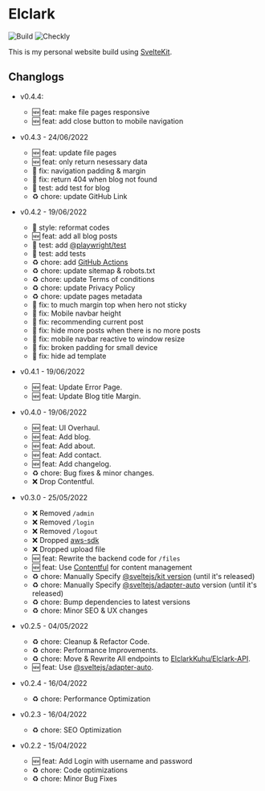 # Elclark

![Build](https://img.shields.io/github/workflow/status/ElclarkCodes/Elclark/Verify%20CI?style=flat-square)
![Checkly](https://api.checklyhq.com/v1/badges/checks/23234da3-a63e-4c31-ab63-8fc763f67625?style=flat-square&responseTime=false)

This is my personal website build using [SvelteKit](https://kit.svelte.dev/).

## Changlogs

- v0.4.4:

  - :new: feat: make file pages responsive
  - :new: feat: add close button to mobile navigation

- v0.4.3 - 24/06/2022

  - :new: feat: update file pages
  - :new: feat: only return nesessary data
  - :bug: fix: navigation padding & margin
  - :bug: fix: return 404 when blog not found
  - :rotating_light: test: add test for blog
  - :recycle: chore: update GitHub Link

- v0.4.2 - 19/06/2022

  - :art: style: reformat codes
  - :new: feat: add all blog posts
  - :rotating_light: test: add [@playwright/test](https://github.com/Microsoft/playwright)
  - :rotating_light: test: add tests
  - :recycle: chore: add [GitHub Actions](https://github.com/ElclarkCodes/Elclark/actions)
  - :recycle: chore: update sitemap & robots.txt
  - :recycle: chore: update Terms of conditions
  - :recycle: chore: update Privacy Policy
  - :recycle: chore: update pages metadata
  - :bug: fix: to much margin top when hero not sticky
  - :bug: fix: Mobile navbar height
  - :bug: fix: recommending current post
  - :bug: fix: hide more posts when there is no more posts
  - :bug: fix: mobile navbar reactive to window resize
  - :bug: fix: broken padding for small device
  - :bug: fix: hide ad template

- v0.4.1 - 19/06/2022

  - :new: feat: Update Error Page.
  - :new: feat: Update Blog title Margin.

- v0.4.0 - 19/06/2022

  - :new: feat: UI Overhaul.
  - :new: feat: Add blog.
  - :new: feat: Add about.
  - :new: feat: Add contact.
  - :new: feat: Add changelog.
  - :recycle: chore: Bug fixes & minor changes.
  - :x: Drop Contentful.

- v0.3.0 - 25/05/2022

  - :x: Removed `/admin`
  - :x: Removed `/login`
  - :x: Removed `/logout`
  - :x: Dropped [aws-sdk](https://github.com/aws/aws-sdk-js)
  - :x: Dropped upload file
  - :new: feat: Rewrite the backend code for `/files`
  - :new: feat: Use [Contentful](https://www.contentful.com/) for content management
  - :recycle: chore: Manually Specify [@sveltejs/kit version](https://github.com/sveltejs/kit) (until it's released)
  - :recycle: chore: Manually Specify [@sveltejs/adapter-auto](https://github.com/sveltejs/kit/tree/master/packages/adapter-auto) version (until it's released)
  - :recycle: chore: Bump dependencies to latest versions
  - :recycle: chore: Minor SEO & UX changes

- v0.2.5 - 04/05/2022

  - :recycle: chore: Cleanup & Refactor Code.
  - :recycle: chore: Performance Improvements.
  - :recycle: chore: Move & Rewrite All endpoints to [ElclarkKuhu/Elclark-API](https://github.com/ElclarkKuhu/Elclark-API).
  - :new: feat: Use [@sveltejs/adapter-auto](https://github.com/sveltejs/kit/tree/master/packages/adapter-auto).

- v0.2.4 - 16/04/2022

  - :recycle: chore: Performance Optimization

- v0.2.3 - 16/04/2022

  - :recycle: chore: SEO Optimization

- v0.2.2 - 15/04/2022
  - :new: feat: Add Login with username and password
  - :recycle: chore: Code optimizations
  - :recycle: chore: Minor Bug Fixes
